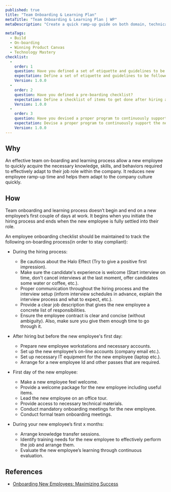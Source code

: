 ```yaml
---
published: true
title: "Team Onboarding & Learning Plan"
metaTitle: "Team Onboarding & Learning Plan | WP"
metaDescription: "Create a quick ramp-up guide on both domain, technical and process knowledge for new team members. Make them aware of their purpose responsibilities in the team."

metaTags:
  - Build
  - On-boarding
  - Winning Product Canvas
  - Technology Mastery
checklist: 
  -
    order: 1
    question: Have you defined a set of etiquette and guidelines to be followed throughout the hiring process? 
    expectation: Define a set of etiquette and guidelines to be followed throughout the hiring process(from interview setup to contract signing). 
    Version: 1.0.0
  -
    order: 2
    question: Have you defined a pre-boarding checklist?
    expectation: Define a checklist of items to get done after hiring a new employee but before their first day at work(setting up necessary accounts, planning out the first day on-boarding sessions etc.).
    Version: 1.0.0
  -
    order: 3
    question: Have you devised a proper program to continuously support the new recruit to effectively adapt to your organization? 
    expectation: Devise a proper program to continuously support the new recruit to effectively adapt to your organization(buddy program, mentor program etc.). This should include a mechanism to evaluate the effectiveness of new employee on-boarding as well.
    Version: 1.0.0
---
```


## Why
An effective team on-boarding and learning process allow a new employee to quickly acquire the necessary knowledge, skills, and behaviors required to effectively adapt to their job role within the company. It reduces new employee ramp-up time and helps them adapt to the company culture quickly.

## How
Team onboarding and learning process doesn’t begin and end on a new employee’s first couple of days at work. It begins when you initiate the hiring process and ends when the new employee is fully settled into their role.

An employee onboarding checklist should be maintained to track the following on-boarding process(in order to stay compliant):

- During the hiring process:
  - Be cautious about the Halo Effect (Try to give a positive first impression).
  - Make sure the candidate's experience is welcome (Start interview on time, don't cancel interviews at the last moment, offer candidates some water or coffee, etc.).
  - Proper communication throughout the hiring process and the interview setup (inform interview schedules in advance, explain the interview process and what to expect, etc.).
  - Provide a clear job description that gives the new employee a concrete list of responsibilities.
  - Ensure the employee contract is clear and concise (without ambiguity). Also, make sure you give them enough time to go through it.


- After hiring but before the new employee's first day:
  - Prepare new employee workstations and necessary accounts.
  - Set up the new employee’s on-line accounts (company email etc.).
  - Set up necessary IT equipment for the new employee (laptop etc.).
  - Arrange for a new employee Id and other passes that are required.


- First day of the new employee:
  - Make a new employee feel welcome.
  - Provide a welcome package for the new employee including useful items.
  - Lead the new employee on an office tour.
  - Provide access to necessary technical materials.
  - Conduct mandatory onboarding meetings for the new employee.
  - Conduct formal team onboarding meetings.
  

- During your new employee’s first x months:
  - Arrange knowledge transfer sessions.
  - Identify training needs for the new employee to effectively perform the job and arrange them.
  - Evaluate the new employee’s learning through continuous evaluation.


## References
- [Onboarding New Employees: Maximizing Success](https://www.shrm.org/hr-today/trends-and-forecasting/special-reports-and-expert-views/Documents/Onboarding-New-Employees.pdf)
